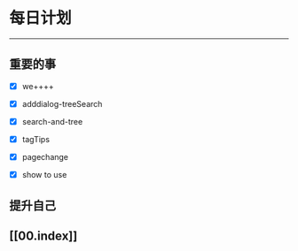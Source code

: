 
# 每日计划
---
## 重要的事

- [x]  we++++
- [x]  adddialog-treeSearch
- [x]  search-and-tree
- [x] tagTips
- [x] pagechange
- [x] show to use



## 提升自己

  



## [[00.index]]











